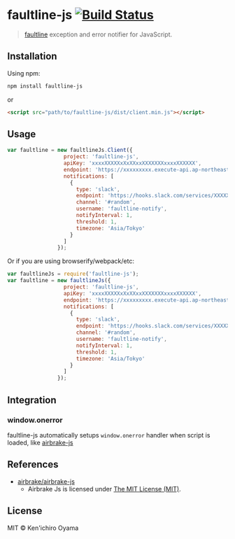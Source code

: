 # faultline-js [![Build Status](https://travis-ci.org/faultline/faultline-js.svg?branch=master)](https://travis-ci.org/faultline/faultline-js)

> [faultline](https://github.com/faultline/faultline) exception and error notifier for JavaScript.

## Installation

Using npm:

```sh
npm install faultline-js
```

or 

```html
<script src="path/to/faultline-js/dist/client.min.js"></script>
```

## Usage

```js
var faultline = new faultlineJs.Client({
                  project: 'faultline-js', 
                  apiKey: 'xxxxXXXXXxXxXXxxXXXXXXXxxxxXXXXXX',
                  endpoint: 'https://xxxxxxxxx.execute-api.ap-northeast-1.amazonaws.com/v0',
                  notifications: [
                    {
                      type: 'slack',
                      endpoint: 'https://hooks.slack.com/services/XXXXXXXXXX/B2RAD9423/WC2uTs3MyGldZvieAtAA7gQq',
                      channel: '#random',
                      username: 'faultline-notify',
                      notifyInterval: 1,
                      threshold: 1,
                      timezone: 'Asia/Tokyo'
                    }
                  ]
                });
```

Or if you are using browserify/webpack/etc:

```js
var faultlineJs = require('faultline-js');
var faultline = new faultlineJs({
                  project: 'faultline-js', 
                  apiKey: 'xxxxXXXXXxXxXXxxXXXXXXXxxxxXXXXXX',
                  endpoint: 'https://xxxxxxxxx.execute-api.ap-northeast-1.amazonaws.com/v0',
                  notifications: [
                    {
                      type: 'slack',
                      endpoint: 'https://hooks.slack.com/services/XXXXXXXXXX/B2RAD9423/WC2uTs3MyGldZvieAtAA7gQq',
                      channel: '#random',
                      username: 'faultline-notify',
                      notifyInterval: 1,
                      threshold: 1,
                      timezone: 'Asia/Tokyo'
                    }
                  ]
                });
```

## Integration

### window.onerror

faultline-js automatically setups `window.onerror` handler when script is loaded, like [airbrake-js](https://github.com/airbrake/airbrake-js)

## References

- [airbrake/airbrake-js](https://github.com/airbrake/airbrake-js)
    - Airbrake Js is licensed under [The MIT License (MIT)](https://github.com/airbrake/airbrake-js/LICENSE.md).

## License

MIT © Ken&#39;ichiro Oyama

